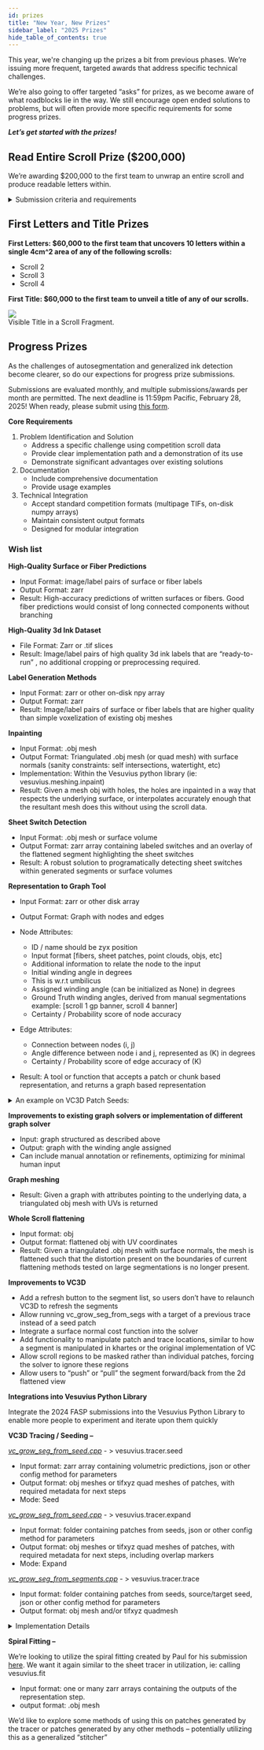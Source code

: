 ```yaml
---
id: prizes
title: "New Year, New Prizes"
sidebar_label: "2025 Prizes"
hide_table_of_contents: true
---
```


<head>
  <html data-theme="dark" />

  <meta
    name="description"
    content="A $1,000,000+ machine learning and computer vision competition"
  />

  <meta property="og:type" content="website" />
  <meta property="og:url" content="https://scrollprize.org" />
  <meta property="og:title" content="Vesuvius Challenge" />
  <meta
    property="og:description"
    content="A $1,000,000+ machine learning and computer vision competition"
  />
  <meta
    property="og:image"
    content="https://scrollprize.org/img/social/opengraph.jpg"
  />

  <meta property="twitter:card" content="summary_large_image" />
  <meta property="twitter:url" content="https://scrollprize.org" />
  <meta property="twitter:title" content="Vesuvius Challenge" />
  <meta
    property="twitter:description"
    content="A $1,000,000+ machine learning and computer vision competition"
  />
  <meta
    property="twitter:image"
    content="https://scrollprize.org/img/social/opengraph.jpg"
  />
</head>

This year, we're changing up the prizes a bit from previous phases. We’re issuing more frequent, targeted awards that address specific technical challenges.

We’re also going to offer targeted “asks” for prizes, as we become aware of what roadblocks lie in the way. We still encourage open ended solutions to problems, but will often provide more specific requirements for some progress prizes. 

_**Let’s get started with the prizes!**_

## Read Entire Scroll Prize ($200,000)
We’re awarding $200,000 to the first team to unwrap an entire scroll and produce readable letters within.

<details class="submission-details">
<summary>Submission criteria and requirements</summary>

1. **Segmentation**
* Estimate the total surface area of the papyrus in the scroll, and compute the total surface area of the segmented mesh (in cm2)
* The segmentation must cover 90% of the estimated scroll area.. Segments should be flattened and shown in 2D as if the scroll were unwrapped. Each scroll is ideally captured by a single segmentation (or each connected component of the scroll) rather than separate overlapping segmentations.
* Compute the same measure for the papyrus sheets actually segmented in your submission. **You must segment 90% or more of the total from all scrolls** (not per-scroll).
* Segments should be flattened and shown in 2D as if the scroll were unwrapped. Each scroll is ideally captured by a single segmentation (or each connected component of the scroll) rather than separate overlapping segmentations.
* Segments should pass geometric sanity checks; for example, no self-intersections
* 
2. **Ink detection**
* Your submission must contain ink predictions for the entire flattened mesh, of the same shape as the flattened surface
* The entire submission is too large to transcribe quickly, so the papyrological team will evaluate each line as:
    * ✅ **readable** (could read 85% of the characters),
    * ❌ **not readable** (couldn't),
    * 🟡 **maybe** (would have to stop and actually do the transcription to determine), or
    * 🔷 **incomplete** (line incomplete due to the physical boundaries of the scroll)
* 80% of the total complete lines (incomplete lines will not be judged) must be either 🟡 **maybe** or ✅ **readable**. Multiple papyrologists may review each line, in which case ties will be broken favorably towards the submission.

As a baseline, here's how the 2023 Grand Prize banner would have scored:

<div className="mb-4">
  <img src="/img/2024-prizes/GP_scores_sample.webp" className="w-[80%]"/>
  <figcaption className="mt-[-6px]">Visible Ink on Scroll 5 (<a href="/img/ink/2023_GP_banner_lines_score.webp">full banner</a>).</figcaption>
</div>

Total lines: 240. Complete lines: 206. Passing lines: 137. Pass rate: 137 / 206 = **67% (needs to be 80%)**.

We may reward partial work - if your unrolling works but the ink detection isn't all the way there yet, go ahead and submit!

</details>

## First Letters and Title Prizes
**First Letters: $60,000 to the first team that uncovers 10 letters within a single 4cm^2 area of any of the following scrolls:**
* Scroll 2
* Scroll 3
* Scroll 4

**First Title: $60,000 to the first team to unveil a title of any of our scrolls.**

<div className="mb-4">
  <img src="/img/data/title_example.webp" className="w-[50%]"/>
  <figcaption className="mt-[-6px]">Visible Title in a Scroll Fragment.</figcaption>
</div>

## Progress Prizes
As the challenges of autosegmentation and generalized ink detection become clearer, so do our expections for progress prize submissions.

Submissions are evaluated monthly, and multiple submissions/awards per month are permitted. The next deadline is 11:59pm Pacific, February 28, 2025! When ready, please submit using [this form](https://docs.google.com/forms/d/e/1FAIpQLSckqMinI7t9pn15lcd3sying2tNhi4IQ6583IdcZ4yR08KvFg/viewform?usp=dialog).

**Core Requirements**
1. Problem Identification and Solution
   * Address a specific challenge using competition scroll data
   * Provide clear implementation path and a demonstration of its use
   * Demonstrate significant advantages over existing solutions
2. Documentation
   * Include comprehensive documentation
   * Provide usage examples
3. Technical Integration
   * Accept standard competition formats (multipage TIFs, on-disk numpy arrays)
   * Maintain consistent output formats
   * Designed for modular integration


### Wish list

**High-Quality Surface or Fiber Predictions**
  * Input Format: image/label pairs of surface or fiber labels
  * Output Format: zarr
  * Result: High-accuracy predictions of written surfaces or fibers. Good fiber predictions would consist of long connected components without branching

**High-Quality 3d Ink Dataset**
  * File Format: Zarr or .tif slices
  * Result: Image/label pairs of high quality 3d ink labels that are “ready-to-run” , no additional cropping or preprocessing required.

**Label Generation Methods**
  * Input Format: zarr or other on-disk npy array
  * Output Format: zarr
  * Result: Image/label pairs of surface or fiber labels that are higher quality than simple voxelization of existing obj meshes

**Inpainting**
  * Input Format: .obj mesh
  * Output Format: Triangulated .obj mesh (or quad mesh) with surface normals (sanity constraints: self intersections, watertight, etc)
  * Implementation: Within the Vesuvius python library (ie: vesuvius.meshing.inpaint)
  * Result: Given a mesh obj with holes, the holes are inpainted in a way that respects the underlying surface, or interpolates accurately enough that the resultant mesh does this without using the scroll data.

**Sheet Switch Detection**
  * Input Format: .obj mesh or surface volume
  * Output Format: zarr array containing labeled switches and an overlay of the flattened segment highlighting the sheet switches
  * Result: A robust solution to programatically detecting sheet switches within generated segments or surface volumes

**Representation to Graph Tool**
* Input Format: zarr or other disk array
* Output Format: Graph with nodes and edges
* Node Attributes:
  * ID / name should be zyx position
  * Input format  [fibers, sheet patches, point clouds, objs, etc]
  * Additional information to relate the node to the input
  * Initial winding angle in degrees
  * This is w.r.t umbilicus
  * Assigned winding angle (can be initialized as None) in degrees
  * Ground Truth winding angles, derived from manual segmentations example: [scroll 1 gp banner, scroll 4 banner]
  * Certainty / Probability score of node accuracy

* Edge Attributes:
  * Connection between nodes (i, j)
  * Angle difference between node i and j, represented as (K) in degrees
  * Certainty / Probability score of edge accuracy of (K)

* Result: A tool or function that accepts a patch or chunk based representation, and returns a graph based representation

<details class="example_graph">
<summary>An example on VC3D Patch Seeds:</summary>
* Patches are nodes
* Patch position in 3D space is ID
* Patch accuracy from sheet tracer is certainty of Node
* Patch position around the umbilicus is initial winding angle [-180, 180] degree
* Overlapping patches form Edges
* Amount of overlap is certainty of Edge
* Difference in Edge Nodes is K range [-180, 180] for overlapping nodes, probably mostly in range [+- few degrees around 0]
* Solver adds the assigned winding angle around the umbilicus that indicates which wrap and angle the patch is at
</details>

**Improvements to existing graph solvers or implementation of different graph solver**
  * Input: graph structured as described above
  * Output: graph with the winding angle assigned
  * Can include manual annotation or refinements, optimizing for minimal human input

**Graph meshing**
  * Result: Given a graph with attributes pointing to the underlying data, a triangulated obj mesh with UVs is returned 

**Whole Scroll flattening**
  * Input format: obj
  * Output format: flattened obj with UV coordinates
  * Result: Given a triangulated .obj mesh with surface normals, the mesh is flattened such that the distortion present on the boundaries of current flattening methods tested on large segmentations is no longer present. 

**Improvements to VC3D**
  * Add a refresh button to the segment list, so users don’t have to relaunch VC3D to refresh the segments
  * Allow running vc_grow_seg_from_segs with a target of a previous trace instead of a seed patch
  * Integrate a surface normal cost function into the solver
  * Add functionality to manipulate patch and trace locations, similar to how a segment is manipulated in khartes or the original implementation of VC
  * Allow scroll regions to be masked rather than individual patches, forcing the solver to ignore these regions
  * Allow users to “push” or “pull” the segment forward/back from the 2d flattened view

**Integrations into Vesuvius Python Library**

Integrate the 2024 FASP submissions into the Vesuvius Python Library to enable more people to experiment and iterate upon them quickly

**VC3D Tracing / Seeding –**

_[vc_grow_seg_from_seed.cpp](https://github.com/hendrikschilling/volume-cartographer/blob/dev-next/apps/src/vc_grow_seg_from_seed.cpp)_ - > vesuvius.tracer.seed
  * Input format: zarr array containing volumetric predictions, json or other config method for parameters
  * Output format: obj meshes or tifxyz quad meshes of patches, with required metadata for next steps
  * Mode: Seed

_[vc_grow_seg_from_seed.cpp](https://github.com/hendrikschilling/volume-cartographer/blob/dev-next/apps/src/vc_grow_seg_from_seed.cpp)_ - > vesuvius.tracer.expand
  * Input format: folder containing patches from seeds, json or other config method for parameters
  * Output format: obj meshes or tifxyz quad meshes of patches, with required metadata for next steps, including overlap markers
  * Mode: Expand

_[vc_grow_seg_from_segments.cpp](https://github.com/hendrikschilling/volume-cartographer/blob/dev-next/apps/src/vc_grow_seg_from_segments.cpp)_  - > vesuvius.tracer.trace
  * Input format: folder containing patches from seeds, source/target seed, json or other config method for parameters
  * Output format: obj mesh and/or tifxyz quadmesh

<details class="implementation_details">
<summary>Implementation Details</summary>

Both call functions in core/src [surface.cpp](https://github.com/hendrikschilling/volume-cartographer/blob/dev-next/core/src/Surface.cpp) and surfacehelpers.cpp. The cost functions are located [here](https://github.com/hendrikschilling/volume-cartographer/blob/dev-next/core/include/vc/core/util/CostFunctions.hpp)

This does not have to use ceres, or any particular solver. We’re looking at functionality not strict requirements on how the solution is attained, but the performance should be equal in terms of output quality. We are willing to sacrifice some speed in this implementation if necessary, but not substantially. 

For python, a good starting point might be theseus (https://github.com/facebookresearch/theseus) which offers many of the same solvers used in the tracer.
</details>

**Spiral Fitting –**
  
We’re looking to utilize the spiral fitting created by Paul for his submission [here](https://github.com/pmh47/spiral-fitting). We want it again similar to the sheet tracer in utilization, ie: calling vesuvius.fit
  * Input format: one or many zarr arrays containing the outputs of the representation step.
  * output format: .obj mesh

We’d like to explore some methods of using this on patches generated by the tracer or patches generated by any other methods – potentially utilizing this as a generalized “stitcher”



